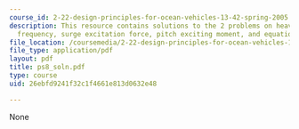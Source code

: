 ```yaml
---
course_id: 2-22-design-principles-for-ocean-vehicles-13-42-spring-2005
description: This resource contains solutions to the 2 problems on heave forces, natural
  frequency, surge excitation force, pitch exciting moment, and equations of motion.
file_location: /coursemedia/2-22-design-principles-for-ocean-vehicles-13-42-spring-2005/26ebfd9241f32c1f4661e813d0632e48_ps8_soln.pdf
file_type: application/pdf
layout: pdf
title: ps8_soln.pdf
type: course
uid: 26ebfd9241f32c1f4661e813d0632e48

---
```

None